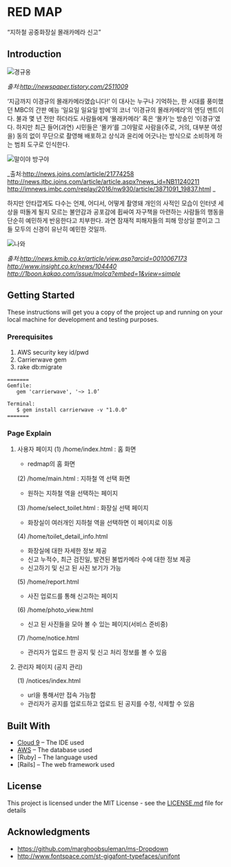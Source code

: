 # RED MAP

“지하철 공중화장실 몰래카메라 신고”

## Introduction

![경규옹](/app/assets/images/noname00.jpg "경규옹")

_출처:http://newspaper.tistory.com/2511009_

‘지금까지 이경규의 몰래카메라였습니다!’
이 대사는 누구나 기억하는, 한 시대를 풍미했던 MBC의 간판 예능 ‘일요일 일요일 밤에’의 코너 ‘이경규의 몰래카메라’의 엔딩 멘트이다.
불과 몇 년 전만 하더라도 사람들에게 ‘몰래카메라’ 혹은 ‘몰카’는 방송인 ‘이경규’였다. 하지만 최근 들어(과연) 시민들은 ‘몰카’를 그야말로 사람을(주로, 거의, 대부분 여성을) 동의 없이 무단으로 촬영해 배포하고 상식과 윤리에 어긋나는 방식으로 소비하게 하는 범죄 도구로 인식한다.

![말이야 방구야](/app/assets/images/noname01.jpg "말이야 방구야")

_출처:http://news.joins.com/article/21774258
http://news.jtbc.joins.com/article/article.aspx?news_id=NB11240211
http://imnews.imbc.com/replay/2016/nw930/article/3871091_19837.html _


하지만 안타깝게도 다수는 언제, 어디서, 어떻게 촬영돼 개인의 사적인 모습이 인터넷 세상을 떠돌게 될지 모르는 불안감과 공포감에 휩싸여 자구책을 마련하는 사람들의 행동을 단순히 예민하게 반응한다고 치부한다. 과연 잠재적 피해자들의 피해 망상일 뿐이고 그들 모두의 신경이 유난히 예민한 것일까.

![나와](/app/assets/images/noname02.jpg "예민하다고 한사람 다 나와")

_출처:http://news.kmib.co.kr/article/view.asp?arcid=0010067173
http://www.insight.co.kr/news/104440
http://1boon.kakao.com/issue/molca?embed=1&view=simple_


## Getting Started

These instructions will get you a copy of the project up and running on your local machine for development and testing purposes.

### Prerequisites

1. AWS security key id/pwd
2. Carrierwave gem
3. rake db:migrate

```
=======
Gemfile: 
   gem 'carrierwave', '~> 1.0’

Terminal:
   $ gem install carrierwave -v "1.0.0"
=======
```

### Page Explain

1. 사용자 페이지
   (1) /home/index.html : 홈 화면
   - redmap의 홈 화면

   (2) /home/main.html : 지하철 역 선택 화면
   - 원하는 지하철 역을 선택하는 페이지

   (3) /home/select_toilet.html : 화장실 선택 페이지
   - 화장실이 여러개인 지하철 역을 선택하면 이 페이지로 이동

   (4) /home/toilet_detail_info.html
   - 화장실에 대한 자세한 정보 제공
   - 신고 누적수, 최근 검진일, 발견된 불법카메라 수에 대한 정보 제공
   - 신고하기 및 신고 된 사진 보기가 가능

   (5) /home/report.html
   - 사진 업로드를 통해 신고하는 페이지

   (6) /home/photo_view.html
   - 신고 된 사진들을 모아 볼 수 있는 페이지(서비스 준비중)

   (7) /home/notice.html
   - 관리자가 업로드 한 공지 및 신고 처리 정보를 볼 수 있음

2. 관리자 페이지 (공지 관리)

   (1) /notices/index.html
   - url을 통해서만 접속 가능함
   - 관리자가 공지를 업로드하고 업로드 된 공지를 수정, 삭제할 수 있음

## Built With

* [Cloud 9](https://c9.io/) – The IDE used
* [AWS](https://aws.amazon.com/ko/?nc2=h_lg) – The database used
* [Ruby] – The language used
* [Rails] – The web framework used

## License

This project is licensed under the MIT License - see the [LICENSE.md](LICENSE.md) file for details

## Acknowledgments

* https://github.com/marghoobsuleman/ms-Dropdown
* http://www.fontspace.com/st-gigafont-typefaces/unifont
